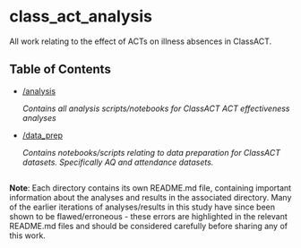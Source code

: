 # class_act_analysis

All work relating to the effect of ACTs on illness absences in ClassACT.

## Table of Contents

- [/analysis](https://github.com/yhcr-samrelins/class_act_analysis/tree/main/analysis)

  *Contains all analysis scripts/notebooks for ClassACT ACT effectiveness analyses*
  
- [/data_prep](https://github.com/yhcr-samrelins/class_act_analysis/tree/main/data_prep)

   *Contains notebooks/scripts relating to data preparation for ClassACT datasets. Specifically AQ and attendance datasets.*
    
##
**Note**: Each directory contains its own README.md file, containing important information about the analyses and results in the associated directory. Many of the earlier iterations of analyses/results in this study have since been shown to be flawed/erroneous - these errors are highlighted in the relevant README.md files and should be considered carefully before sharing any of this work.